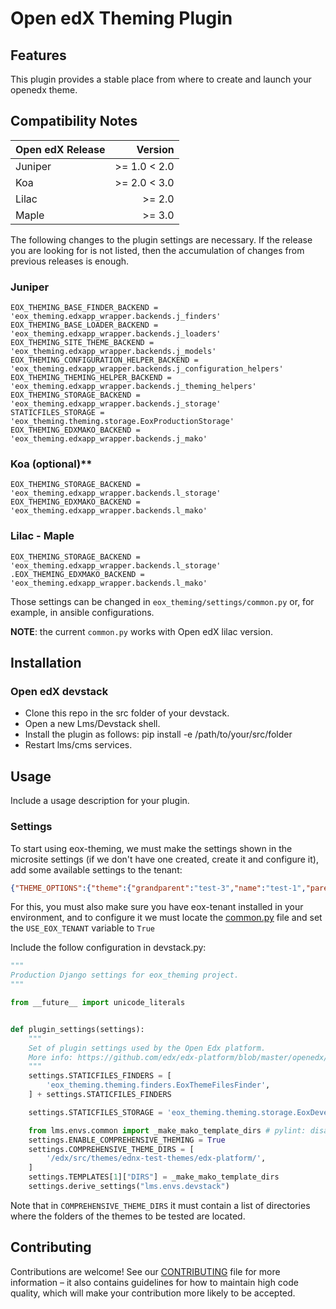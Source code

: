 # Open edX Theming Plugin

## Features


This plugin provides a stable place from where to create and launch your openedx theme.


## Compatibility Notes

| Open edX Release |        Version      |
| ---------------- | -------------------:|
|     Juniper      |       >= 1.0 < 2.0  |
|       Koa        |       >= 2.0 < 3.0  |
|      Lilac       |         >= 2.0      |
|      Maple       |         >= 3.0      |

The following changes to the plugin settings are necessary. If the release you are looking for is
not listed, then the accumulation of changes from previous releases is enough.

### Juniper

```
EOX_THEMING_BASE_FINDER_BACKEND = 'eox_theming.edxapp_wrapper.backends.j_finders'
EOX_THEMING_BASE_LOADER_BACKEND = 'eox_theming.edxapp_wrapper.backends.j_loaders'
EOX_THEMING_SITE_THEME_BACKEND = 'eox_theming.edxapp_wrapper.backends.j_models'
EOX_THEMING_CONFIGURATION_HELPER_BACKEND = 'eox_theming.edxapp_wrapper.backends.j_configuration_helpers'
EOX_THEMING_THEMING_HELPER_BACKEND = 'eox_theming.edxapp_wrapper.backends.j_theming_helpers'
EOX_THEMING_STORAGE_BACKEND = 'eox_theming.edxapp_wrapper.backends.j_storage'
STATICFILES_STORAGE = 'eox_theming.theming.storage.EoxProductionStorage'
EOX_THEMING_EDXMAKO_BACKEND = 'eox_theming.edxapp_wrapper.backends.j_mako'
```

### Koa (optional)**

```
EOX_THEMING_STORAGE_BACKEND = 'eox_theming.edxapp_wrapper.backends.l_storage'
EOX_THEMING_EDXMAKO_BACKEND = 'eox_theming.edxapp_wrapper.backends.l_mako'
```

### Lilac - Maple

```
EOX_THEMING_STORAGE_BACKEND = 'eox_theming.edxapp_wrapper.backends.l_storage'
.EOX_THEMING_EDXMAKO_BACKEND = 'eox_theming.edxapp_wrapper.backends.l_mako'
```

Those settings can be changed in `eox_theming/settings/common.py` or, for example, in ansible configurations.

**NOTE**: the current ``common.py`` works with Open edX lilac version.


## Installation

### Open edX devstack

- Clone this repo in the src folder of your devstack.
- Open a new Lms/Devstack shell.
- Install the plugin as follows: pip install -e /path/to/your/src/folder
- Restart lms/cms services.

## Usage

Include a usage description for your plugin.

### Settings

To start using eox-theming, we must make the settings shown in the microsite settings (if we don't have one created, create it and configure it), add some available settings to the tenant:

```json
{"THEME_OPTIONS":{"theme":{"grandparent":"test-3","name":"test-1","parent":"test-2"}}}
```

For this, you must also make sure you have eox-tenant installed in your environment,
and to configure it we must locate the [common.py](https://github.com/eduNEXT/eox-tenant/blob/master/eox_tenant/settings/common.py#L52) 
file and set the `USE_EOX_TENANT` variable to `True`

Include the follow configuration in devstack.py:

```python
"""
Production Django settings for eox_theming project.
"""

from __future__ import unicode_literals


def plugin_settings(settings):
    """
    Set of plugin settings used by the Open Edx platform.
    More info: https://github.com/edx/edx-platform/blob/master/openedx/core/djangoapps/plugins/README.rst
    """
    settings.STATICFILES_FINDERS = [
        'eox_theming.theming.finders.EoxThemeFilesFinder',
    ] + settings.STATICFILES_FINDERS

    settings.STATICFILES_STORAGE = 'eox_theming.theming.storage.EoxDevelopmentStorage'

    from lms.envs.common import _make_mako_template_dirs # pylint: disable=import-error
    settings.ENABLE_COMPREHENSIVE_THEMING = True
    settings.COMPREHENSIVE_THEME_DIRS = [
        '/edx/src/themes/ednx-test-themes/edx-platform/',
    ]
    settings.TEMPLATES[1]["DIRS"] = _make_mako_template_dirs
    settings.derive_settings("lms.envs.devstack")
```

Note that in `COMPREHENSIVE_THEME_DIRS` it must contain a list of directories where the folders of the themes to be tested are located.

## Contributing

Contributions are welcome! See our [CONTRIBUTING](https://github.com/eduNEXT/eox-theming/blob/master/CONTRIBUTING.rst) 
file for more information – it also contains guidelines for how to maintain high code
quality, which will make your contribution more likely to be accepted.
